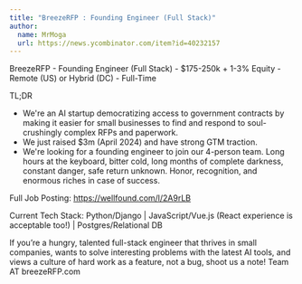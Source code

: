 ```yaml
---
title: "BreezeRFP : Founding Engineer (Full Stack)"
author:
  name: MrMoga
  url: https://news.ycombinator.com/item?id=40232157
---
```

BreezeRFP - Founding Engineer (Full Stack) - $175-250k + 1-3% Equity - Remote (US) or Hybrid (DC) - Full-Time

TL;DR
- We&#x27;re an AI startup democratizing access to government contracts by making it easier for small businesses to find and respond to soul-crushingly complex RFPs and paperwork.
- We just raised $3m (April 2024) and have strong GTM traction.
- We&#x27;re looking for a founding engineer to join our 4-person team. Long hours at the keyboard, bitter cold, long months of complete darkness, constant danger, safe return unknown. Honor, recognition, and enormous riches in case of success.

Full Job Posting: <a href="https:&#x2F;&#x2F;wellfound.com&#x2F;l&#x2F;2A9rLB" rel="nofollow">https:&#x2F;&#x2F;wellfound.com&#x2F;l&#x2F;2A9rLB</a>

Current Tech Stack: Python&#x2F;Django | JavaScript&#x2F;Vue.js (React experience is acceptable too!) | Postgres&#x2F;Relational DB

If you’re a hungry, talented full-stack engineer that thrives in small companies, wants to solve interesting problems with the latest AI tools, and views a culture of hard work as a feature, not a bug, shoot us a note! Team AT breezeRFP.com
